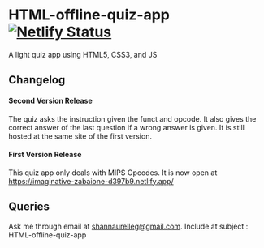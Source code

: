 # HTML-offline-quiz-app [![Netlify Status](https://api.netlify.com/api/v1/badges/53d668ac-6935-4ead-964f-6edfb64fdb95/deploy-status)](https://app.netlify.com/sites/imaginative-zabaione-d397b9/deploys)

A light quiz app using HTML5, CSS3, and JS

## Changelog

#### Second Version Release

The quiz asks the instruction given the funct and opcode. It also gives the correct answer
of the last question if a wrong answer is given. It is still hosted at the same site
of the first version. 

#### First Version Release

This quiz app only deals with MIPS Opcodes. It is now open at https://imaginative-zabaione-d397b9.netlify.app/ 

## Queries

Ask me through email at shannaurelleg@gmail.com. Include at subject : HTML-offline-quiz-app
